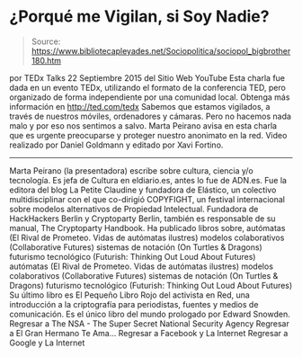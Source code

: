 # ¿Porqué me Vigilan, si Soy Nadie?

> Source: https://www.bibliotecapleyades.net/Sociopolitica/sociopol_bigbrother180.htm

por TEDx Talks 22 Septiembre 2015
del Sitio Web YouTube
Esta charla fue dada en un evento TEDx,
utilizando el formato de la conferencia TED,
pero organizado de forma independiente
por una comunidad local.
Obtenga más información en http://ted.com/tedx
Sabemos que estamos vigilados, a través de nuestros móviles, ordenadores y cámaras.
Pero no hacemos nada malo y por eso nos sentimos a salvo. Marta Peirano avisa en esta charla que es urgente preocuparse y proteger nuestro anonimato en la red.
Video realizado por Daniel Goldmann y editado por Xavi Fortino.
***
Marta Peirano (la presentadora) escribe sobre cultura, ciencia y/o tecnología.
Es jefa de Cultura en eldiario.es, antes lo fue de ADN.es. Fue la editora del blog La Petite Claudine y fundadora de Elástico, un colectivo multidisciplinar con el que co-dirigió COPYFIGHT, un festival internacional sobre modelos alternativos de Propiedad Intelectual.
Fundadora de HackHackers Berlin y Cryptoparty Berlin, también es responsable de su manual, The Cryptoparty Handbook.
Ha publicado libros sobre,
autómatas (El Rival de Prometeo. Vidas de autómatas ilustres) modelos colaborativos (Collaborative Futures) sistemas de notación (On Turtles & Dragons) futurismo tecnológico (Futurish: Thinking Out Loud About Futures)
autómatas (El Rival de Prometeo. Vidas de autómatas ilustres)
modelos colaborativos (Collaborative Futures)
sistemas de notación (On Turtles & Dragons)
futurismo tecnológico (Futurish: Thinking Out Loud About Futures)
Su último libro es El Pequeño Libro Rojo del activista en Red, una introducción a la criptografía para periodistas, fuentes y medios de comunicación.
Es el único libro del mundo prologado por Edward Snowden.
Regresar a The NSA - The Super Secret National Security Agency
Regresar a El Gran Hermano Te Ama...
Regresar a Facebook y La Internet
Regresar a Google y La Internet

